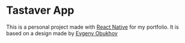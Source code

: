 # Tastaver App

This is a personal project made with [React Native](https://facebook.github.io/react-native) for my portfolio. It is based on a design made by [Evgeny Obukhov](https://www.behance.net/obdesign5)
